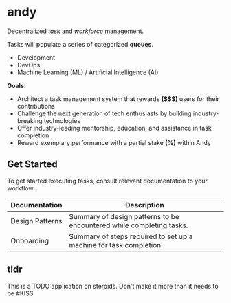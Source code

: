 # andy

Decentralized *task* and *workforce* management.

Tasks will populate a series of categorized **queues**.

- Development
- DevOps
- Machine Learning (ML) / Artificial Intelligence (AI)

**Goals:**

- Architect a task management system that rewards **($$$)** users for their contributions
- Challenge the next generation of tech enthusiasts by building industry-breaking technologies
- Offer industry-leading mentorship, education, and assistance in task completion
- Reward exemplary performance with a partial stake **(%)** within Andy

## Get Started

To get started executing tasks, consult relevant documentation to your workflow.

| Documentation         | Description |
| -----------           | ----------- |
| Design Patterns       | Summary of design patterns to be encountered while completing tasks. |
| Onboarding            | Summary of steps required to set up a machine for task completion. |

## tldr

This is a TODO application on steroids. Don't make it more than it needs to be #KISS
